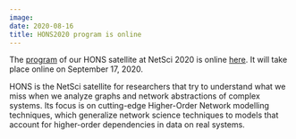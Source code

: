 ```yaml
---
image:
date: 2020-08-16
title: HONS2020 program is online
---
```


The [program](https://uzhdag.github.io/hons_web/program.html) of our HONS satellite at NetSci 2020 is online [here](https://uzhdag.github.io/hons_web/). It will take place online on September 17, 2020.

HONS is the NetSci satellite for researchers that try to understand what we miss when we analyze graphs and network abstractions of complex systems. Its focus is on cutting-edge Higher-Order Network modelling techniques, which generalize network science techniques to models that account for higher-order dependencies in data on real systems.
